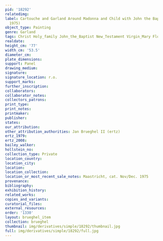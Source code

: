 ```yaml
---
pid: '18292'
relatedimg: 
label: Cartouche and Garland Around Madonna and Child with John the Baptist (Maastricht,
  1975)
object_type: Painting
genre: Garland
tags: Christ Holy_family John_the_Baptist New_Testament Virgin_Mary Flowers Garland
realdate: 
height_cm: '77'
width_cm: '53.5'
diameter_cm: 
plate_dimensions: 
support: Panel
drawing_medium: 
signature: 
signature_location: r.o.
support_marks: 
further_inscription: 
collaborators: 
collaborator_notes: 
collectors_patrons: 
print_type: 
print_notes: 
printmaker: 
publisher: 
states: 
our_attribution: 
other_attribution_authorities: Jan Brueghel II (ertz)
ertz_1979: 
ertz_2008: 
bailey_walker: 
hollstein_no: 
collection_type: Private
location_country: 
location_city: 
location: 
location_collection: 
location_or_most_recent_sale_notes: Maastricht, cat. Nov/Dec. 1975
provenance: 
bibliography: 
exhibition_history: 
related_works: 
copies_and_variants: 
curatorial_files: 
external_resources: 
order: '1330'
layout: brueghel_item
collection: brueghel
thumbnail: img/derivatives/simple/18292/thumbnail.jpg
full: img/derivatives/simple/18292/full.jpg
---
```

